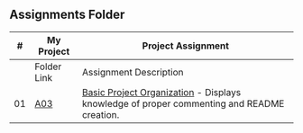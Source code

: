 ##  Assignments Folder

|   #   | My Project | Project Assignment |
| :---: | ----------- | -------------------------- |
|       | Folder Link | Assignment Description |
| 01 | [A03](https://github.com/KoalaWizarder/2143-OOP-Harp/tree/main/Assignments/A03) | [Basic Project Organization](https://github.com/rugbyprof/2143-Object-Oriented-Programming/tree/master/Assignments/02-A03) - Displays knowledge of proper commenting and README creation. |

